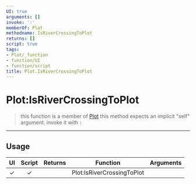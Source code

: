 ```yaml
---
UI: true
arguments: []
invoke: ':'
memberOf: Plot
methodname: IsRiverCrossingToPlot
returns: []
script: true
tags:
- Plot/_function
- function/UI
- function/script
title: Plot.IsRiverCrossingToPlot
---
```

# Plot:IsRiverCrossingToPlot
> this function is a member of [Plot](civ-6/lua/Plot.md)
> this method expects an implicit "self" argument. invoke it with `:`
-----
## Usage
|  UI | Script | Returns | Function | Arguments |
|:---:|:------:|-------:|:--------:|:---------|
|✓|✓||Plot:IsRiverCrossingToPlot||
